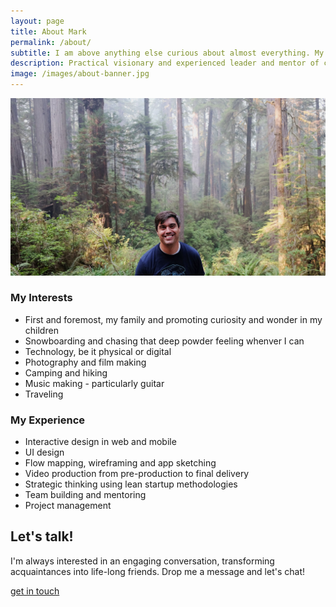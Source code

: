 ```yaml
---
layout: page
title: About Mark
permalink: /about/
subtitle: I am above anything else curious about almost everything. My curiousity has led me to explore history, design, art, film & video, photography and so many other ideas and skills. The way beautiful objects and captivating experiences are designed and created is the cornerstone of my work.
description: Practical visionary and experienced leader and mentor of creative and product teams focused on building new digital platforms and setting strategy for existing digital experiences.
image: /images/about-banner.jpg
---
```


![](/images/about-banner.jpg)

### My Interests

- First and foremost, my family and promoting curiosity and wonder in my children
- Snowboarding and chasing that deep powder feeling whenver I can
- Technology, be it physical or digital
- Photography and film making
- Camping and hiking
- Music making - particularly guitar
- Traveling

### My Experience

- Interactive design in web and mobile
- UI design
- Flow mapping, wireframing and app sketching
- Video production from pre-production to final delivery
- Strategic thinking using lean startup methodologies
- Team building and mentoring
- Project management

## Let's talk!

I'm always interested in an engaging conversation, transforming acquaintances into life-long friends. Drop me a message and let's chat!

<a href="/contact" class="button button--large">get in touch</a>
